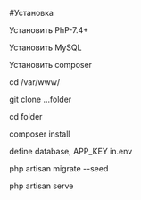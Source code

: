 #Установка

Установить PhP-7.4+

Установить MySQL

Установить composer

cd /var/www/ 

git clone ...folder

cd folder

composer install

define database, APP_KEY in.env

php artisan migrate --seed

php artisan serve
